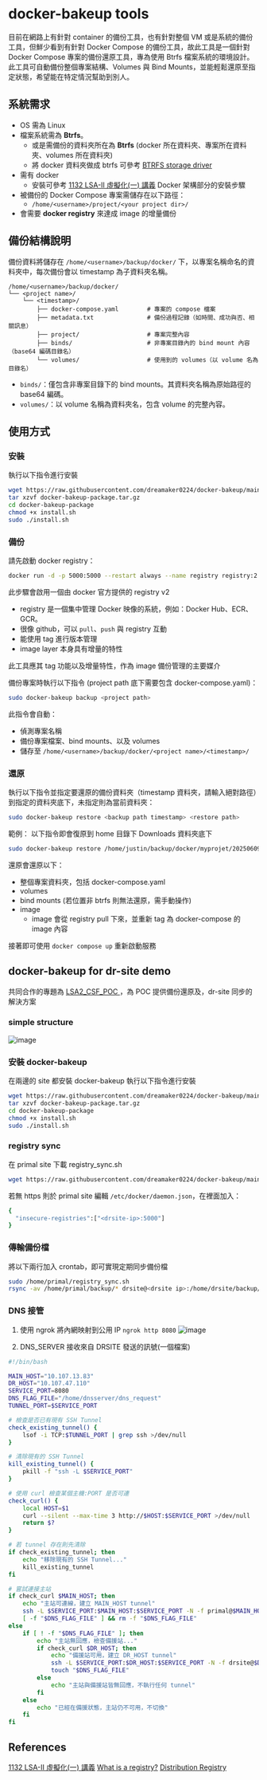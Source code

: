# docker-bakeup tools

目前在網路上有針對 container 的備份工具，也有針對整個 VM 或是系統的備份工具，但鮮少看到有針對 Docker Compose 的備份工具，故此工具是一個針對 Docker Compose 專案的備份還原工具，專為使用 Btrfs 檔案系統的環境設計。此工具可自動備份整個專案結構、Volumes 與 Bind Mounts，並能輕鬆還原至指定狀態，希望能在特定情況幫助到別人。
## 系統需求
- OS 需為 Linux
- 檔案系統需為 **Btrfs**。
    - 或是需備份的資料夾所在為 **Btrfs** (docker 所在資料夾、專案所在資料夾、volumes 所在資料夾)
    - 將 docker 資料夾做成 btrfs 可參考 [BTRFS storage driver](https://docs.docker.com/engine/storage/drivers/btrfs-driver/)
- 需有 docker
  - 安裝可參考 [1132 LSA-II 虛擬化(一) 講義](https://hackmd.io/@k7pRcwifQeipyTOGHpk1vg/SyqBlJnnyg) Docker 架構部分的安裝步驟
- 被備份的 Docker Compose 專案需儲存在以下路徑：
  - `/home/<username>/project/<your project dir>/`
- 會需要 **docker registry** 來達成 image 的增量備份

## 備份結構說明

備份資料將儲存在 `/home/<username>/backup/docker/` 下，以專案名稱命名的資料夾中，每次備份會以 timestamp 為子資料夾名稱。

```
/home/<username>/backup/docker/
└── <project name>/
    └── <timestamp>/
        ├── docker-compose.yaml        # 專案的 compose 檔案
        ├── metadata.txt               # 備份過程記錄（如時間、成功與否、相關訊息）
        ├── project/                   # 專案完整內容
        ├── binds/                     # 非專案目錄內的 bind mount 內容（base64 編碼目錄名）
        └── volumes/                   # 使用到的 volumes（以 volume 名為目錄名）
```

* `binds/`：僅包含非專案目錄下的 bind mounts。其資料夾名稱為原始路徑的 base64 編碼。
* `volumes/`：以 volume 名稱為資料夾名，包含 volume 的完整內容。

## 使用方式
### 安裝
執行以下指令進行安裝
```bash
wget https://raw.githubusercontent.com/dreamaker0224/docker-bakeup/main/docker-bakeup-package.tar.gz
tar xzvf docker-bakeup-package.tar.gz
cd docker-bakeup-package
chmod +x install.sh
sudo ./install.sh
```
### 備份
請先啟動 docker registry：
```bash
docker run -d -p 5000:5000 --restart always --name registry registry:2
```
此步驟會啟用一個由 docker 官方提供的 registry v2
- registry 是一個集中管理 Docker 映像的系統，例如：Docker Hub、ECR、GCR。
- 很像 github，可以 `pull`、`push` 與 registry 互動
- 能使用 tag 進行版本管理
- image layer 本身具有增量的特性

此工具應其 tag 功能以及增量特性，作為 image 備份管理的主要媒介

備份專案時執行以下指令 (project path 底下需要包含 docker-compose.yaml)：

```bash
sudo docker-bakeup backup <project path>
```

此指令會自動：
- 偵測專案名稱
- 備份專案檔案、bind mounts、以及 volumes
- 儲存至 `/home/<username>/backup/docker/<project name>/<timestamp>/`

### 還原

執行以下指令並指定要還原的備份資料夾（timestamp 資料夾，請輸入絕對路徑）到指定的資料夾底下，未指定則為當前資料夾：

```bash
sudo docker-bakeup restore <backup path timestamp> <restore path>
```
範例：
以下指令即會復原到 home 目錄下 Downloads 資料夾底下
```bash
sudo docker-bakeup restore /home/justin/backup/docker/myprojet/20250609_190334 ./Downloads
```
還原會還原以下：
- 整個專案資料夾，包括 docker-compose.yaml
- volumes 
- bind mounts (若位置非 btrfs 則無法還原，需手動操作)
- image
    - image 會從 registry pull 下來，並重新 tag 為 docker-compose 的 image 內容


接著即可使用 `docker compose up` 重新啟動服務


## docker-bakeup for dr-site demo
共同合作的專題為 [LSA2_CSF_POC
](https://github.com/Hikana/LSA2_CSF_POC)，為 POC 提供備份還原及，dr-site 同步的解決方案
### simple structure
![image](https://hackmd.io/_uploads/BykDcykQge.png)
### 安裝 docker-bakeup
在兩邊的 site 都安裝 docker-bakeup
執行以下指令進行安裝
```bash
wget https://raw.githubusercontent.com/dreamaker0224/docker-bakeup/main/docker-bakeup-package.tar.gz
tar xzvf docker-bakeup-package.tar.gz
cd docker-bakeup-package
chmod +x install.sh
sudo ./install.sh
```
### registry sync
在 primal site 下載 registry_sync.sh
```bash
wget https://raw.githubusercontent.com/dreamaker0224/docker-bakeup/main/dr-stie-poc/registry_sync.sh
```

若無 https 則於 primal site 編輯 `/etc/docker/daemon.json`，在裡面加入：
```bash
{
  "insecure-registries":["<drsite-ip>:5000"]
}
```
### 傳輸備份檔
將以下兩行加入 crontab，即可實現定期同步備份檔
```bash
sudo /home/primal/registry_sync.sh
rsync -av /home/primal/backup/* drsite@<drsite ip>:/home/drsite/backup/
```
### DNS 接管
1. 使用 ngrok 將內網映射到公用 IP
`ngrok http 8080`
![image](https://github.com/user-attachments/assets/baf36ae8-c3e4-4345-9765-7427c4c4c50d)


2. DNS_SERVER 接收來自 DRSITE 發送的訊號(一個檔案)

```bash
#!/bin/bash

MAIN_HOST="10.107.13.83"
DR_HOST="10.107.47.110"
SERVICE_PORT=8080
DNS_FLAG_FILE="/home/dnsserver/dns_request"
TUNNEL_PORT=$SERVICE_PORT

# 檢查是否已有現有 SSH Tunnel
check_existing_tunnel() {
    lsof -i TCP:$TUNNEL_PORT | grep ssh >/dev/null
}

# 清除現有的 SSH Tunnel
kill_existing_tunnel() {
    pkill -f "ssh -L $SERVICE_PORT"
}

# 使用 curl 檢查某個主機:PORT 是否可連
check_curl() {
    local HOST=$1
    curl --silent --max-time 3 http://$HOST:$SERVICE_PORT >/dev/null
    return $?
}

# 若 tunnel 存在則先清除
if check_existing_tunnel; then
    echo "移除現有的 SSH Tunnel..."
    kill_existing_tunnel
fi

# 嘗試連接主站
if check_curl $MAIN_HOST; then
    echo "主站可連線，建立 MAIN_HOST tunnel"
    ssh -L $SERVICE_PORT:$MAIN_HOST:$SERVICE_PORT -N -f primal@$MAIN_HOST
    [ -f "$DNS_FLAG_FILE" ] && rm -f "$DNS_FLAG_FILE"
else
    if [ ! -f "$DNS_FLAG_FILE" ]; then
        echo "主站無回應，檢查備援站..."
        if check_curl $DR_HOST; then
            echo "備援站可用，建立 DR_HOST tunnel"
            ssh -L $SERVICE_PORT:$DR_HOST:$SERVICE_PORT -N -f drsite@$DR_HOST
            touch "$DNS_FLAG_FILE"
        else
            echo "主站與備援站皆無回應，不執行任何 tunnel"
        fi
    else
        echo "已經在備援狀態，主站仍不可用，不切換"
    fi
fi

```


## References
[1132 LSA-II 虛擬化(一) 講義](https://hackmd.io/@k7pRcwifQeipyTOGHpk1vg/SyqBlJnnyg)
[What is a registry?](https://docs.docker.com/get-started/docker-concepts/the-basics/what-is-a-registry/)
[Distribution Registry](https://hub.docker.com/_/registry)

